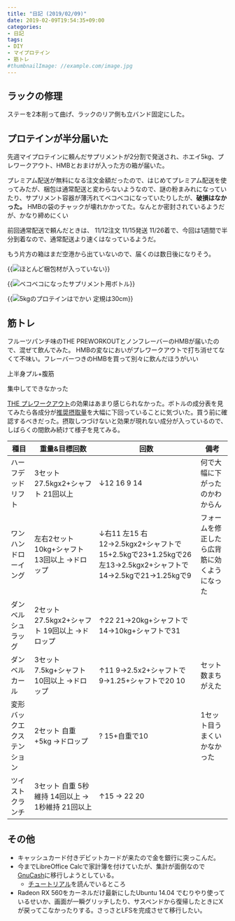 ```yaml
---
title: "日記 (2019/02/09)"
date: 2019-02-09T19:54:35+09:00
categories:
- 日記
tags:
- DIY
- マイプロテイン
- 筋トレ
#thumbnailImage: //example.com/image.jpg
---
```


## ラックの修理
ステーを2本削って曲げ、ラックのリア側も立バンド固定にした。

## プロテインが半分届いた
先週マイプロテインに頼んだサプリメントが2分割で発送され、ホエイ5kg、プレワークアウト、HMBとおまけが入った方の箱が届いた。

プレミアム配送が無料になる注文金額だったので、はじめてプレミアム配送を使ってみたが、梱包は通常配送と変わらないようなので、謎の粉まみれになっていたり、サプリメント容器が薄汚れてベコベコになっていたりしたが、__破損はなかった。__ HMBの袋のチャックが壊れかかってた。なんとか密封されているようだが、かなり締めにくい

前回通常配送で頼んだときは、 11/12注文 11/15発送 11/26着で、今回は1週間で半分到着なので、通常配送より速くはなっているようだ。

もう片方の箱はまだ空港から出ていないので、届くのは数日後になりそう。

<!--more-->

{{<image classes="fancybox center" src="/assets/diary-20190209/myprotein-package.jpg" thumbnail-width="800px" title="ほとんど梱包材が入っていない">}}

{{<image classes="fancybox center" src="/assets/diary-20190209/bottle.jpg" thumbnail-width="300px" title="ベコベコになったサプリメント用ボトル">}}

{{<image classes="fancybox center" src="/assets/diary-20190209/whey.jpg" thumbnail-width="400px" title="5kgのプロテインはでかい 定規は30cm">}}

## 筋トレ
フルーツパンチ味のTHE PREWORKOUTとノンフレーバーのHMBが届いたので、混ぜて飲んでみた。  HMBの変なにおいがプレワークアウトで打ち消せてなくて不味い。フレーバーつきのHMBを買って別々に飲んだほうがいい

上半身プル+腹筋

集中してできなかった

[THE プレワークアウト](https://www.myprotein.jp/sports-nutrition/the-pre-workout/11351672.html)の効果はあまり感じられなかった。ボトルの成分表を見てみたら各成分が[推奨摂取量](https://www.rehabilimemo.com/entry/2018/11/15/122354)を大幅に下回っていることに気づいた。買う前に確認するべきだった。摂取しつづけないと効果が現れない成分が入っているので、しばらくの間飲み続けて様子を見てみる。

| 種目                       | 重量&目標回数                                     | 回数                                                                                                         | 備考                                         |
|----------------------------|---------------------------------------------------|--------------------------------------------------------------------------------------------------------------|----------------------------------------------|
| ハーフデッドリフト         | 3セット 27.5kgx2+シャフト 21回以上                | ↓12 16 9 14                                                                                                 | 何で大幅に下がったのかわからん               |
| ワンハンドローイング       | 左右2セット 10kg+シャフト 13回以上 →ドロップ     | ↓右11 左15 右12→2.5kgx2+シャフトで15+2.5kgで23+1.25kgで26 左13→2.5kgx2+シャフトで14→2.5kgで21→1.25kgで9 | フォームを修正したら広背筋に効くようになった |
| ダンベルシュラッグ         | 2セット 27.5kgx2+シャフト 19回以上 →ドロップ     | ↑22 21→20kg+シャフトで14→10kg+シャフトで31                                                                |                                              |
| ダンベルカール             | 3セット 7.5kg+シャフト 10回以上 →ドロップ        | ↑11 9→2.5x2+シャフトで9→1.25+シャフトで20 10                                                              | セット数まちがえた                           |
| 変形バックエクステンション | 2セット 自重+5kg →ドロップ                       | ?  15+自重で10                                                                                               | 1セット目うまくいかなかった                  |
| ツイストクランチ           | 3セット 自重 5秒維持 14回以上 → 1秒維持 21回以上 | ↑15 → 22 20                                                                                                |                                              |


## その他
- キャッシュカード付きデビットカードが来たので金を銀行に突っこんだ。
- 今までLibreOffice Calcで家計簿を付けていたが、集計が面倒なので[GnuCash](https://www.gnucash.org/index.phtml?lang=ja_JP)に移行しようとしている。
   - [チュートリアル](https://www.gnucash.org/viewdoc.phtml?rev=2.6&lang=ja&doc=guide)を読んでいるところ
- Radeon RX 560をカーネルだけ最新にしたUbuntu 14.04 でむりやり使っているせいか、画面が一瞬グリッチしたり、サスペンドから復帰したときにXが戻ってこなかったりする。さっさとLFSを完成させて移行したい。
